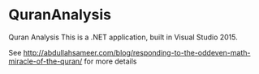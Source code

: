 # QuranAnalysis
Quran Analysis
This is a .NET application, built in Visual Studio 2015.

See http://abdullahsameer.com/blog/responding-to-the-oddeven-math-miracle-of-the-quran/ for more details

